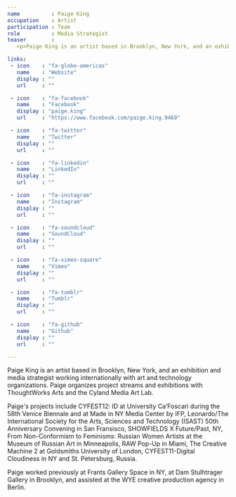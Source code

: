 ```yaml
---
name          : Paige King
occupation    : Artist
participation : Team
role          : Media Strategist
teaser        :
   <p>Paige King is an artist based in Brooklyn, New York, and an exhibition and media strategist working internationally with art and technology organizations. Paige has organized public programming at the Venice Biennal, Goldsmiths University in London, and CYFEST festivals in New York, USA, and St. Petersburg, Russia.</p>

links:
 - icon    : "fa-globe-americas"
   name    : "Website"
   display : ""
   url     : ""

 - icon    : "fa-facebook"
   name    : "Facebook"
   display : "paige.king"
   url     : "https://www.facebook.com/paige.king.9469"

 - icon    : "fa-twitter"
   name    : "Twitter"
   display : ""
   url     : ""

 - icon    : "fa-linkedin"
   name    : "LinkedIn"
   display : ""
   url     : ""

 - icon    : "fa-instagram"
   name    : "Instagram"
   display : ""
   url     : ""

 - icon    : "fa-soundcloud"
   name    : "SoundCloud"
   display : ""
   url     : ""

 - icon    : "fa-vimeo-square"
   name    : "Vimeo"
   display : ""
   url     : ""

 - icon    : "fa-tumblr"
   name    : "Tumblr"
   display : ""
   url     : ""

 - icon    : "fa-github"
   name    : "Github"
   display : ""
   url     : ""

---
```

Paige King is an artist based in Brooklyn, New York, and an exhibition and media strategist working internationally with art and technology organizations. Paige organizes project streams and exhibitions with ThoughtWorks Arts and the Cyland Media Art Lab.

Paige's projects include CYFEST12: ID at University Ca’Foscari during the 58th Venice Biennale and at Made in NY Media Center by IFP, Leonardo/The International Society for the Arts, Sciences and Technology (ISAST) 50th Anniversary Convening in San Fransisco, SHOWFIELDS X Future/Past, NY, From Non-Conformism to Feminisms: Russian Women Artists at the Museum of Russian Art in Minneapolis, RAW Pop-Up in Miami, The Creative Machine 2 at Goldsmiths University of London, CYFEST11-Digital Cloudiness in NY and St. Petersburg, Russia.

Paige worked previously at Frants Gallery Space in NY, at Dam Stulhtrager Gallery in Brooklyn, and assisted at the WYE creative production agency in Berlin.